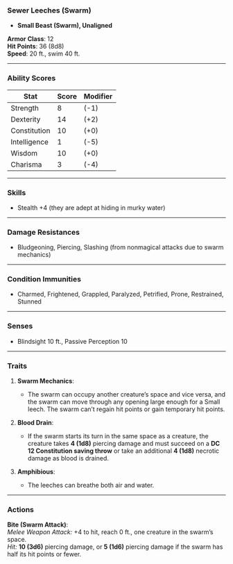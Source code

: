 ### Sewer Leeches (Swarm)

- **Small Beast (Swarm), Unaligned**

**Armor Class**: 12  
**Hit Points**: 36 (8d8)  
**Speed**: 20 ft., swim 40 ft.

---

### **Ability Scores**

|**Stat**|**Score**|**Modifier**|
|---|---|---|
|Strength|8|(-1)|
|Dexterity|14|(+2)|
|Constitution|10|(+0)|
|Intelligence|1|(-5)|
|Wisdom|10|(+0)|
|Charisma|3|(-4)|

---

### **Skills**

- Stealth +4 (they are adept at hiding in murky water)

---

### **Damage Resistances**

- Bludgeoning, Piercing, Slashing (from nonmagical attacks due to swarm mechanics)

---

### **Condition Immunities**

- Charmed, Frightened, Grappled, Paralyzed, Petrified, Prone, Restrained, Stunned

---

### **Senses**

- Blindsight 10 ft., Passive Perception 10

---

### **Traits**

1. **Swarm Mechanics**:
    
    - The swarm can occupy another creature’s space and vice versa, and the swarm can move through any opening large enough for a Small leech. The swarm can’t regain hit points or gain temporary hit points.
2. **Blood Drain**:
    
    - If the swarm starts its turn in the same space as a creature, the creature takes **4 (1d8)** piercing damage and must succeed on a **DC 12 Constitution saving throw** or take an additional **4 (1d8)** necrotic damage as blood is drained.
3. **Amphibious**:
    
    - The leeches can breathe both air and water.

---

### **Actions**

**Bite (Swarm Attack)**:  
_Melee Weapon Attack:_ +4 to hit, reach 0 ft., one creature in the swarm’s space.  
_Hit:_ **10 (3d6)** piercing damage, or **5 (1d6)** piercing damage if the swarm has half its hit points or fewer.